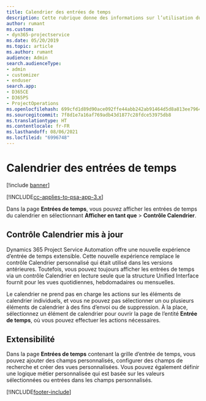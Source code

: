 ```yaml
---
title: Calendrier des entrées de temps
description: Cette rubrique donne des informations sur l’utilisation du calendrier des entrées de temps.
author: rumant
ms.custom:
- dyn365-projectservice
ms.date: 05/20/2019
ms.topic: article
ms.author: rumant
audience: Admin
search.audienceType:
- admin
- customizer
- enduser
search.app:
- D365CE
- D365PS
- ProjectOperations
ms.openlocfilehash: 699cfd1d89d90ace092ffe44abb242ab91464d5d8a813ee7964e923abe245d21
ms.sourcegitcommit: 7f8d1e7a16af769adb43d1877c28fdce53975db8
ms.translationtype: HT
ms.contentlocale: fr-FR
ms.lasthandoff: 08/06/2021
ms.locfileid: "6996748"
---
```

# <a name="time-entry-calendar"></a>Calendrier des entrées de temps

[!include [banner](../includes/psa-now-project-operations.md)]

[!INCLUDE[cc-applies-to-psa-app-3.x](../includes/cc-applies-to-psa-app-3x.md)]

Dans la page **Entrées de temps**, vous pouvez afficher les entrées de temps du calendrier en sélectionnant **Afficher en tant que** \> **Contrôle Calendrier**.

## <a name="updated-calendar-control"></a>Contrôle Calendrier mis à jour

Dynamics 365 Project Service Automation offre une nouvelle expérience d’entrée de temps extensible. Cette nouvelle expérience remplace le contrôle Calendrier personnalisé qui était utilisé dans les versions antérieures. Toutefois, vous pouvez toujours afficher les entrées de temps via un contrôle Calendrier en lecture seule que la structure Unified Interface fournit pour les vues quotidiennes, hebdomadaires ou mensuelles.

Le calendrier ne prend pas en charge les actions sur les éléments de calendrier individuels, et vous ne pouvez pas sélectionner un ou plusieurs éléments de calendrier à des fins d’envoi ou de suppression. À la place, sélectionnez un élément de calendrier pour ouvrir la page de l’entité **Entrée de temps**, où vous pouvez effectuer les actions nécessaires.

## <a name="extensibility"></a>Extensibilité

Dans la page **Entrées de temps** contenant la grille d’entrée de temps, vous pouvez ajouter des champs personnalisés, configurer des champs de recherche et créer des vues personnalisées. Vous pouvez également définir une logique métier personnalisée qui est basée sur les valeurs sélectionnées ou entrées dans les champs personnalisés.


[!INCLUDE[footer-include](../includes/footer-banner.md)]